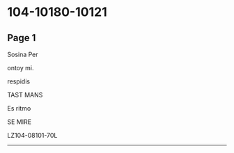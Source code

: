 # 104-10180-10121

## Page 1

Sosina Per

ontoy mi.

respidis

TAST MANS

Es ritmo

SE MIRE

LZ104-08101-70L

---

